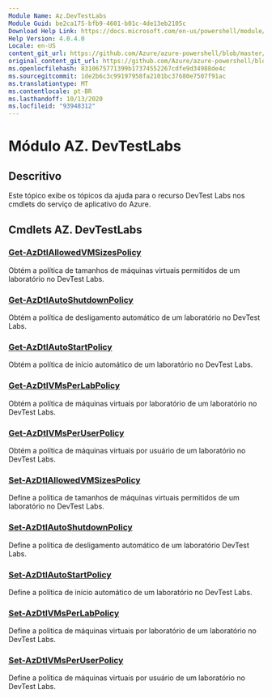 ```yaml
---
Module Name: Az.DevTestLabs
Module Guid: be2ca175-bfb9-4601-b01c-4de13eb2105c
Download Help Link: https://docs.microsoft.com/en-us/powershell/module/az.devtestlabs
Help Version: 4.0.4.0
Locale: en-US
content_git_url: https://github.com/Azure/azure-powershell/blob/master/src/DevTestLabs/DevTestLabs/help/Az.DevTestLabs.md
original_content_git_url: https://github.com/Azure/azure-powershell/blob/master/src/DevTestLabs/DevTestLabs/help/Az.DevTestLabs.md
ms.openlocfilehash: 8310675771399b17374552267cdfe9d34988de4c
ms.sourcegitcommit: 1de2b6c3c99197958fa2101bc37680e7507f91ac
ms.translationtype: MT
ms.contentlocale: pt-BR
ms.lasthandoff: 10/13/2020
ms.locfileid: "93948312"
---
```

# Módulo AZ. DevTestLabs
## Descritivo
Este tópico exibe os tópicos da ajuda para o recurso DevTest Labs nos cmdlets do serviço de aplicativo do Azure.

## Cmdlets AZ. DevTestLabs
### [Get-AzDtlAllowedVMSizesPolicy](Get-AzDtlAllowedVMSizesPolicy.md)
Obtém a política de tamanhos de máquinas virtuais permitidos de um laboratório no DevTest Labs.

### [Get-AzDtlAutoShutdownPolicy](Get-AzDtlAutoShutdownPolicy.md)
Obtém a política de desligamento automático de um laboratório no DevTest Labs.

### [Get-AzDtlAutoStartPolicy](Get-AzDtlAutoStartPolicy.md)
Obtém a política de início automático de um laboratório no DevTest Labs.

### [Get-AzDtlVMsPerLabPolicy](Get-AzDtlVMsPerLabPolicy.md)
Obtém a política de máquinas virtuais por laboratório de um laboratório no DevTest Labs.

### [Get-AzDtlVMsPerUserPolicy](Get-AzDtlVMsPerUserPolicy.md)
Obtém a política de máquinas virtuais por usuário de um laboratório no DevTest Labs.

### [Set-AzDtlAllowedVMSizesPolicy](Set-AzDtlAllowedVMSizesPolicy.md)
Define a política de tamanhos de máquinas virtuais permitidos de um laboratório no DevTest Labs.

### [Set-AzDtlAutoShutdownPolicy](Set-AzDtlAutoShutdownPolicy.md)
Define a política de desligamento automático de um laboratório DevTest Labs.

### [Set-AzDtlAutoStartPolicy](Set-AzDtlAutoStartPolicy.md)
Define a política de início automático de um laboratório no DevTest Labs.

### [Set-AzDtlVMsPerLabPolicy](Set-AzDtlVMsPerLabPolicy.md)
Define a política de máquinas virtuais por laboratório de um laboratório no DevTest Labs.

### [Set-AzDtlVMsPerUserPolicy](Set-AzDtlVMsPerUserPolicy.md)
Define a política de máquinas virtuais por usuário de um laboratório no DevTest Labs.

